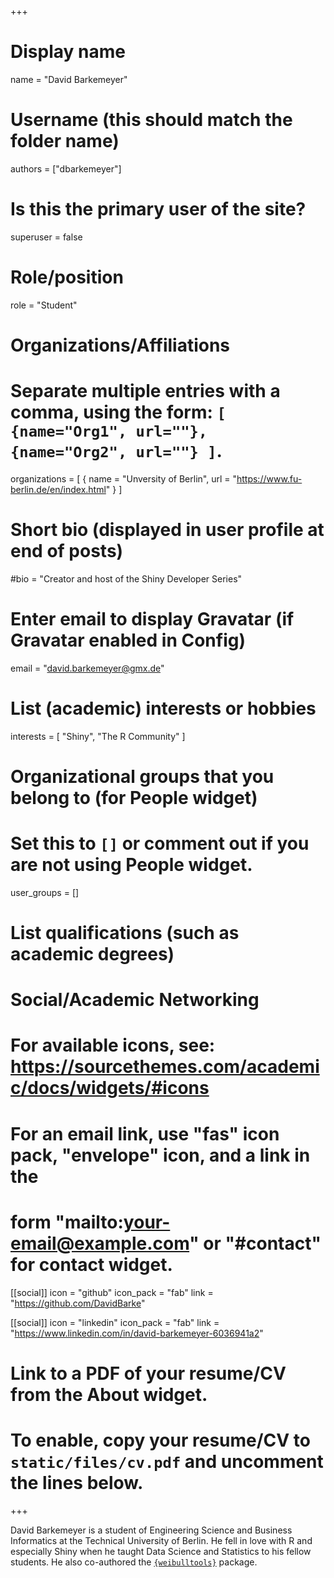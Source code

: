 +++
# Display name
name = "David Barkemeyer"

# Username (this should match the folder name)
authors = ["dbarkemeyer"]

# Is this the primary user of the site?
superuser = false

# Role/position
role = "Student"

# Organizations/Affiliations
#   Separate multiple entries with a comma, using the form: `[ {name="Org1", url=""}, {name="Org2", url=""} ]`.
organizations = [ { name = "Unversity of Berlin", url = "https://www.fu-berlin.de/en/index.html" } ]

# Short bio (displayed in user profile at end of posts)
#bio = "Creator and host of the Shiny Developer Series"

# Enter email to display Gravatar (if Gravatar enabled in Config)
email = "david.barkemeyer@gmx.de"

# List (academic) interests or hobbies
interests = [
  "Shiny",
  "The R Community"
]

# Organizational groups that you belong to (for People widget)
#   Set this to `[]` or comment out if you are not using People widget.
user_groups = []

# List qualifications (such as academic degrees)

# Social/Academic Networking
# For available icons, see: https://sourcethemes.com/academic/docs/widgets/#icons
#   For an email link, use "fas" icon pack, "envelope" icon, and a link in the
#   form "mailto:your-email@example.com" or "#contact" for contact widget.
  
[[social]]
  icon = "github"
  icon_pack = "fab"
  link = "https://github.com/DavidBarke"

[[social]]
  icon = "linkedin"
  icon_pack = "fab"
  link = "https://www.linkedin.com/in/david-barkemeyer-6036941a2"

# Link to a PDF of your resume/CV from the About widget.
# To enable, copy your resume/CV to `static/files/cv.pdf` and uncomment the lines below.


+++

David Barkemeyer is a student of Engineering Science and Business Informatics at the Technical University of Berlin. He fell in love with R and especially Shiny when he taught Data Science and Statistics to his fellow students. He also co-authored the [`{weibulltools}`](https://tim-tu.github.io/weibulltools/) package.